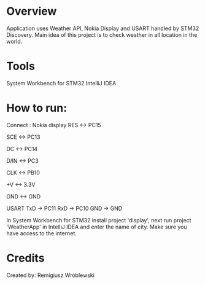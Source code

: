 # Overview
Application uses Weather API, Nokia Display and USART handled by STM32 Discovery. Main idea of this project is to check weather in all location in the world.

# Tools
System Workbench for STM32
IntelliJ IDEA


# How to run:

Connect :
Nokia display
RES  <-> PC15

SCE  <-> PC13	

DC   <-> PC14	

D/IN <-> PC3	

CLK  <-> PB10	

+V   <-> 3.3V	

GND  <-> GND


USART
TxD -> PC11
RxD -> PC10
GND -> GND

In System Workbench for STM32 install project 'display', next run project 'WeatherApp' in IntelliJ IDEA and enter the name of city.
Make sure you have access to the internet. 


# Credits

Created by: Remigiusz Wróblewski
